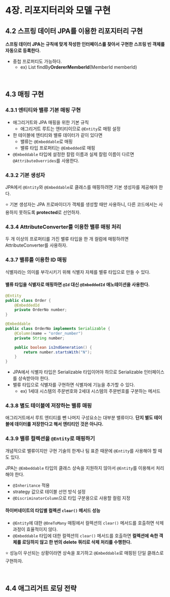 # 4장. 리포지터리와 모델 구현

## 4.2 스프링 데이터 JPA를 이용한 리포지터리 구현

**스프링 데이터 JPA는 규칙에 맞게 작성한 인터페이스를 찾아서 구현한 스프링 빈 객체를 자동으로 등록한다.**

- 중첩 프로퍼티도 가능하다.
  - ex) List<Order> findBy**OrdererMemberId**(MemberId memberId)

<br>

## 4.3 매핑 구현

### 4.3.1 엔티티와 밸류 기본 매핑 구현

- 애그리거트와 JPA 매핑을 위한 기본 규칙
  - 애그리거트 루트는 엔티티이므로 `@Entity`로 매핑 설정
- 한 테이블에 엔티티와 밸류 데이터가 같이 있다면
  - 밸류는 `@Embeddable`로 매핑
  - 밸류 타입 프로퍼티는 `@Embedded`로 매핑
- `@Embeddable` 타입에 설정한 칼럼 이름과 실제 칼럼 이름이 다르면 `@AttributeOverrides`를 사용한다.

### 4.3.2 기본 생성자

JPA에서 `@Entity`와 `@Embeddable`로 클래스를 매핑하려면 기본 생성자를 제공해야 한다.

⭐ 기본 생성자는 JPA 프로바이더가 객체를 생성할 때만 사용하니, 다른 코드에서는 사용하지 못하도록 **protected**로 선언하자.

### 4.3.4 AttributeConverter를 이용한 밸류 매핑 처리

두 개 이상의 프로퍼티를 가진 밸류 타입을 한 개 컬럼에 매핑하려면 AttributeConverter를 사용하자.

### 4.3.7 밸류를 이용한 ID 매핑

식별자라는 의미를 부각시키기 위해 식별자 자체를 밸류 타입으로 만들 수 있다.

#### 밸류 타입을 식별자로 매핑하면 `@Id` 대신 `@EmbeddedId` 애노테이션을 사용한다.

```java
@Entity
public class Order {
    @EmbeddedId
    private OrderNo number;
}

@Embeddable
public class OrderNo implements Serializable {
    @Column(name = "order_number")
    private String number;

    public boolean is2ndGeneration() {
        return number.startsWith("N");
    }
}
```

- JPA에서 식별자 타입은 Serializable 타입이어야 하므로 Serializable 인터페이스를 상속받아야 한다.
- 밸류 타입으로 식별자를 구현하면 식별자에 기능을 추가할 수 있다.
  - ex) 1세대 시스템의 주문번호와 2세대 시스템의 주문번호를 구분하는 메서드

### 4.3.8 별도 테이블에 저장하는 밸류 매핑

애그리거트에서 루트 엔티티를 뺀 나머지 구성요소는 대부분 밸류이다. **단지 별도 테이블에 데이터를 저장한다고 해서 엔티티인 것은 아니다.**

### 4.3.9 밸류 컬렉션을 `@Entity`로 매핑하기

개념적으로 밸류이지만 구현 기술의 한계나 팀 표준 때문에 `@Entity`를 사용해야 할 때도 있다.

JPA는 `@Embeddable` 타입의 클래스 상속을 지원하지 않아서 `@Entity`를 이용해서 처리해야 한다.
- `@Inheritance` 적용
- strategy 값으로 테이블 선언 방식 설정
- `@DiscriminatorColumn`으로 타입 구분용으로 사용할 컬럼 지정

#### 하이버네이트의 타입별 컬렉션 `clear()` 메서드 성능
- `@Entity`에 대한 `@OneToMany` 매핑에서 컬렉션의 `clear()` 메서드를 호출하면 삭제 과정이 효율적이지 않다.
- `@Embeddable` 타입에 대한 컬렉션의 `clear()` 메서드를 호출하면 **컬렉션에 속한 객체를 로딩하지 않고 한 번의 delete 쿼리로 삭제 처리를 수행한다.**

⭐ 성능이 우선되는 상황이라면 상속을 포기하고 `@Embeddable`로 매핑된 단일 클래스로 구현하자.

<br>

## 4.4 애그리거트 로딩 전략

